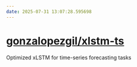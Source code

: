 ```yaml
---
date: 2025-07-31 13:07:28.595698
---
```


# [gonzalopezgil/xlstm-ts](https://github.com/gonzalopezgil/xlstm-ts)

Optimized xLSTM for time-series forecasting tasks